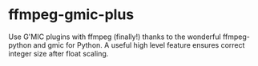 # ffmpeg-gmic-plus
Use G'MIC plugins with ffmpeg (finally!) thanks to the wonderful ffmpeg-python and gmic for Python. A useful high level feature ensures correct integer size after float scaling.
